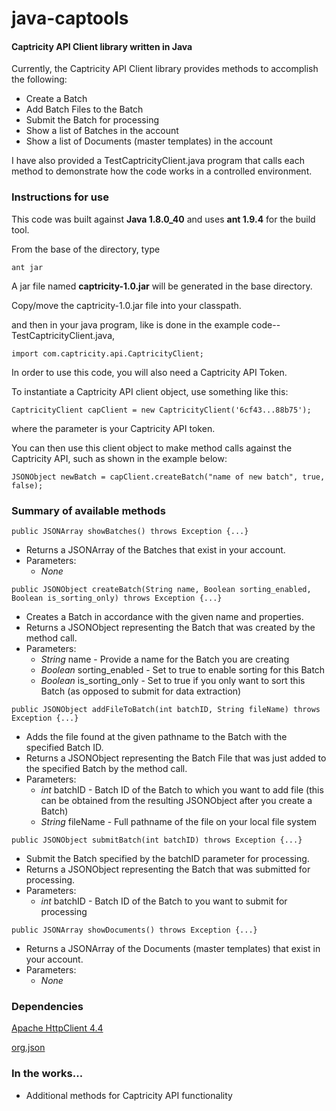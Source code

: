# java-captools
#### Captricity API Client library written in Java

Currently, the Captricity API Client library provides methods to accomplish the following:
* Create a Batch
* Add Batch Files to the Batch
* Submit the Batch for processing
* Show a list of Batches in the account
* Show a list of Documents (master templates) in the account

I have also provided a TestCaptricityClient.java program that calls each method to demonstrate how the code works in a controlled environment.

### Instructions for use

This code was built against **Java 1.8.0\_40** and uses **ant 1.9.4** for the build tool.

From the base of the directory, type

```
ant jar
```

A jar file named **captricity-1.0.jar** will be generated in the base directory.

Copy/move the captricity-1.0.jar file into your classpath.

and then in your java program, like is done in the example code-- TestCaptricityClient.java,

```
import com.captricity.api.CaptricityClient;
```

In order to use this code, you will also need a Captricity API Token.

To instantiate a Captricity API client object, use something like this:

```
CaptricityClient capClient = new CaptricityClient('6cf43...88b75');
```

where the parameter is your Captricity API token.

You can then use this client object to make method calls against the Captricity API, such as shown in the example below:

```
JSONObject newBatch = capClient.createBatch("name of new batch", true, false);
```

### Summary of available methods

```
public JSONArray showBatches() throws Exception {...}
```
* Returns a JSONArray of the Batches that exist in your account.
* Parameters:
  - *None*

```
public JSONObject createBatch(String name, Boolean sorting_enabled, Boolean is_sorting_only) throws Exception {...}
```
* Creates a Batch in accordance with the given name and properties.
* Returns a JSONObject representing the Batch that was created by the method call.
* Parameters:
  - *String* name - Provide a name for the Batch you are creating
  - *Boolean* sorting\_enabled \- Set to true to enable sorting for this Batch
  - *Boolean* is\_sorting\_only \- Set to true if you only want to sort this Batch (as opposed to submit for data extraction)

```
public JSONObject addFileToBatch(int batchID, String fileName) throws Exception {...}
```
* Adds the file found at the given pathname to the Batch with the specified Batch ID.
* Returns a JSONObject representing the Batch File that was just added to the specified Batch by the method call.
* Parameters:
  - *int* batchID \- Batch ID of the Batch to which you want to add file (this can be obtained from the resulting JSONObject after you create a Batch)
  - *String* fileName \- Full pathname of the file on your local file system

```
public JSONObject submitBatch(int batchID) throws Exception {...}
```
* Submit the Batch specified by the batchID parameter for processing.
* Returns a JSONObject representing the Batch that was submitted for processing.
* Parameters:
	- *int* batchID \- Batch ID of the Batch to you want to submit for processing

```
public JSONArray showDocuments() throws Exception {...}
```
* Returns a JSONArray of the Documents (master templates) that exist in your account.
* Parameters:
  - *None*

### Dependencies

[Apache HttpClient 4.4](http://psg.mtu.edu/pub/apache//httpcomponents/httpclient/binary/httpcomponents-client-4.4-bin.zip)

[org.json](http://central.maven.org/maven2/org/json/json/20140107/json-20140107.jar)

### In the works...
- Additional methods for Captricity API functionality
